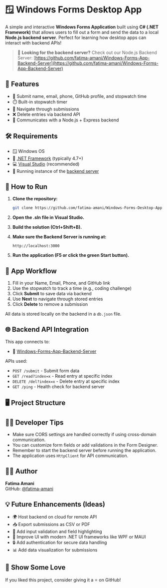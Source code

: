 # 🪟 Windows Forms Desktop App

A simple and interactive **Windows Forms Application** built using **C# (.NET Framework)** that allows users to fill out a form and send the data to a local **Node.js backend server**. Perfect for learning how desktop apps can interact with backend APIs!

> 🔗 **Looking for the backend server?** Check out our Node.js Backend Server: [https://github.com/fatima-amani/Windows-Forms-App-Backend-Server](https://github.com/fatima-amani/Windows-Forms-App-Backend-Server)

## 🧰 Features

- 📝 Submit name, email, phone, GitHub profile, and stopwatch time
- ⏱️ Built-in stopwatch timer
- 🔁 Navigate through submissions
- ❌ Delete entries via backend API
- 📡 Communicates with a Node.js + Express backend

## 🛠️ Requirements

- 🪟 Windows OS
- 🧱 [.NET Framework](https://dotnet.microsoft.com/en-us/download/dotnet-framework) (typically 4.7+)
- 💻 [Visual Studio](https://visualstudio.microsoft.com/) (recommended)
- 🔌 Running instance of the [backend server](https://github.com/fatima-amani/Windows-Forms-App-Backend-Server)

## 🚀 How to Run

1. **Clone the repository:**
   ```bash
   git clone https://github.com/fatima-amani/Windows-Forms-Desktop-App
   ```

2. **Open the .sln file in Visual Studio.**

3. **Build the solution (Ctrl+Shift+B).**

4. **Make sure the Backend Server is running at:**
   ```
   http://localhost:3000
   ```

5. **Run the application (F5 or click the green Start button).**

## 🔄 App Workflow

1. Fill in your Name, Email, Phone, and GitHub link
2. Use the stopwatch to track a time (e.g., coding challenge)
3. Click **Submit** to save data via backend
4. Use **Next** to navigate through stored entries
5. Click **Delete** to remove a submission

All data is stored locally on the backend in a `db.json` file.

## 🌐 Backend API Integration

This app connects to:
- 🔗 [Windows-Forms-App-Backend-Server](https://github.com/fatima-amani/Windows-Forms-App-Backend-Server)

APIs used:
- `POST /submit` - Submit form data
- `GET /read?index=x` - Read entry at specific index
- `DELETE /del?index=x` - Delete entry at specific index
- `GET /ping` - Health check for backend server

## 🖥️ Project Structure



## 🧑‍💻 Developer Tips

- Make sure CORS settings are handled correctly if using cross-domain communication.
- You can customize form fields or add validations in the Form Designer.
- Remember to start the backend server before running the application.
- The application uses `HttpClient` for API communication.

## 👩‍💻 Author

**Fatima Amani**  
GitHub: [@fatima-amani](https://github.com/fatima-amani)

## 💡 Future Enhancements (Ideas)

- 🌍 Host backend on cloud for remote API
- 📥 Export submissions as CSV or PDF
- 🔐 Add input validation and field highlighting
- 🎨 Improve UI with modern .NET UI frameworks like WPF or MAUI
- 🔒 Add authentication for secure data handling
- 📊 Add data visualization for submissions

## 🌟 Show Some Love

If you liked this project, consider giving it a ⭐ on GitHub!

